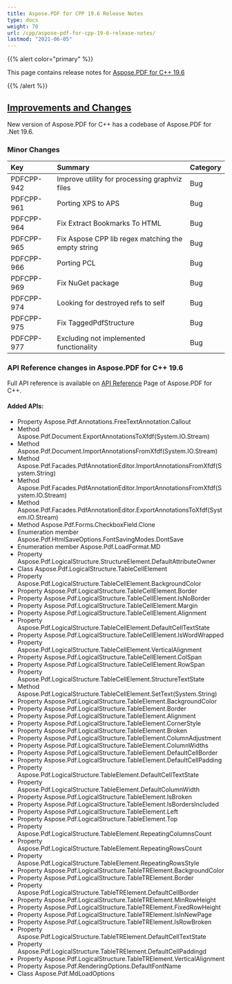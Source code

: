 ```yaml
---
title: Aspose.PDF for CPP 19.6 Release Notes
type: docs
weight: 70
url: /cpp/aspose-pdf-for-cpp-19-6-release-notes/
lastmod: "2021-06-05"
---
```


{{% alert color="primary" %}}

This page contains release notes for [Aspose.PDF for C++ 19.6](https://www.nuget.org/packages/Aspose.PDF.CPP/19.6.0)

{{% /alert %}}
## <ins>**Improvements and Changes**
New version of Aspose.PDF for C++ has a codebase of Aspose.PDF for .Net 19.6.
### **Minor Changes**

|**Key**|**Summary**|**Category**|
| :- | :- | :- |
|PDFCPP-942|Improve utility for processing graphviz files|Bug|
|PDFCPP-961|Porting XPS to APS|Bug|
|PDFCPP-964|Fix Extract Bookmarks To HTML|Bug|
|PDFCPP-965|Fix Aspose CPP lib regex matching the empty string|Bug|
|PDFCPP-966|Porting PCL|Bug|
|PDFCPP-969|Fix NuGet package|Bug|
|PDFCPP-974|Looking for destroyed refs to self|Bug|
|PDFCPP-975|Fix TaggedPdfStructure|Bug|
|PDFCPP-977|Excluding not implemented functionality|Bug|
### **API Reference changes in Aspose.PDF for C++ 19.6**
Full API reference is available on [API Reference](https://apireference.aspose.com/pdf/cpp) Page of Aspose.PDF for C++.
#### **Added APIs:**
- Property Aspose.Pdf.Annotations.FreeTextAnnotation.Callout  
- Method Aspose.Pdf.Document.ExportAnnotationsToXfdf(System.IO.Stream)  
- Method Aspose.Pdf.Document.ImportAnnotationsFromXfdf(System.IO.Stream)  
- Method Aspose.Pdf.Facades.PdfAnnotationEditor.ImportAnnotationsFromXfdf(System.String)  
- Method Aspose.Pdf.Facades.PdfAnnotationEditor.ImportAnnotationsFromXfdf(System.IO.Stream)  
- Method Aspose.Pdf.Facades.PdfAnnotationEditor.ExportAnnotationsToXfdf(System.IO.Stream)  
- Method Aspose.Pdf.Forms.CheckboxField.Clone  
- Enumeration member Aspose.Pdf.HtmlSaveOptions.FontSavingModes.DontSave  
- Enumeration member Aspose.Pdf.LoadFormat.MD 
- Property Aspose.Pdf.LogicalStructure.StructureElement.DefaultAttributeOwner  
- Class Aspose.Pdf.LogicalStructure.TableCellElement  
- Property Aspose.Pdf.LogicalStructure.TableCellElement.BackgroundColor  
- Property Aspose.Pdf.LogicalStructure.TableCellElement.Border  
- Property Aspose.Pdf.LogicalStructure.TableCellElement.IsNoBorder  
- Property Aspose.Pdf.LogicalStructure.TableCellElement.Margin  
- Property Aspose.Pdf.LogicalStructure.TableCellElement.Alignment  
- Property Aspose.Pdf.LogicalStructure.TableCellElement.DefaultCellTextState 
- Property Aspose.Pdf.LogicalStructure.TableCellElement.IsWordWrapped  
- Property Aspose.Pdf.LogicalStructure.TableCellElement.VerticalAlignment  
- Property Aspose.Pdf.LogicalStructure.TableCellElement.ColSpan  
- Property Aspose.Pdf.LogicalStructure.TableCellElement.RowSpan  
- Property Aspose.Pdf.LogicalStructure.TableCellElement.StructureTextState  
- Method Aspose.Pdf.LogicalStructure.TableCellElement.SetText(System.String)  
- Property Aspose.Pdf.LogicalStructure.TableElement.BackgroundColor  
- Property Aspose.Pdf.LogicalStructure.TableElement.Border  
- Property Aspose.Pdf.LogicalStructure.TableElement.Alignment  
- Property Aspose.Pdf.LogicalStructure.TableElement.CornerStyle  
- Property Aspose.Pdf.LogicalStructure.TableElement.Broken  
- Property Aspose.Pdf.LogicalStructure.TableElement.ColumnAdjustment  
- Property Aspose.Pdf.LogicalStructure.TableElement.ColumnWidths  
- Property Aspose.Pdf.LogicalStructure.TableElement.DefaultCellBorder  
- Property Aspose.Pdf.LogicalStructure.TableElement.DefaultCellPadding  
- Property Aspose.Pdf.LogicalStructure.TableElement.DefaultCellTextState  
- Property Aspose.Pdf.LogicalStructure.TableElement.DefaultColumnWidth  
- Property Aspose.Pdf.LogicalStructure.TableElement.IsBroken  
- Property Aspose.Pdf.LogicalStructure.TableElement.IsBordersIncluded  
- Property Aspose.Pdf.LogicalStructure.TableElement.Left  
- Property Aspose.Pdf.LogicalStructure.TableElement.Top  
- Property Aspose.Pdf.LogicalStructure.TableElement.RepeatingColumnsCount  
- Property Aspose.Pdf.LogicalStructure.TableElement.RepeatingRowsCount  
- Property Aspose.Pdf.LogicalStructure.TableElement.RepeatingRowsStyle  
- Property Aspose.Pdf.LogicalStructure.TableTRElement.BackgroundColor  
- Property Aspose.Pdf.LogicalStructure.TableTRElement.Border  
- Property Aspose.Pdf.LogicalStructure.TableTRElement.DefaultCellBorder  
- Property Aspose.Pdf.LogicalStructure.TableTRElement.MinRowHeight  
- Property Aspose.Pdf.LogicalStructure.TableTRElement.FixedRowHeight  
- Property Aspose.Pdf.LogicalStructure.TableTRElement.IsInNewPage  
- Property Aspose.Pdf.LogicalStructure.TableTRElement.IsRowBroken  
- Property Aspose.Pdf.LogicalStructure.TableTRElement.DefaultCellTextState  
- Property Aspose.Pdf.LogicalStructure.TableTRElement.DefaultCellPaddingd  
- Property Aspose.Pdf.LogicalStructure.TableTRElement.VerticalAlignment  
- Property Aspose.Pdf.RenderingOptions.DefaultFontName  
- Class Aspose.Pdf.MdLoadOptions
